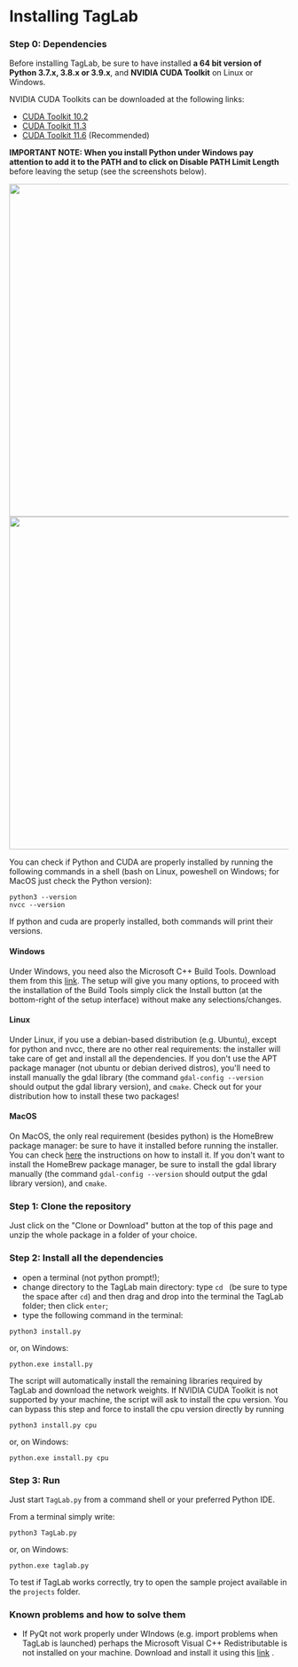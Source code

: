# Installing TagLab

### Step 0: Dependencies

Before installing TagLab, be sure to have installed __a 64 bit version of Python 3.7.x, 3.8.x or 3.9.x__, and __NVIDIA CUDA Toolkit__ on Linux or Windows.

NVIDIA CUDA Toolkits can be downloaded at the following links:

* [CUDA Toolkit 10.2](https://developer.nvidia.com/cuda-10.2-download-archive)<br>
* [CUDA Toolkit 11.3](https://developer.nvidia.com/cuda-11.3.0-download-archive)<br>
* [CUDA Toolkit 11.6](https://developer.nvidia.com/cuda-11-6-0-download-archive) (Recommended)<br>

__IMPORTANT NOTE: When you install Python under Windows pay attention to add it to the PATH and to click on Disable PATH Limit Length__ before leaving the setup (see the screenshots below). 

<p align="center"">
<img src="https://github.com/cnr-isti-vclab/TagLab/blob/main/docs/python-installation-add-to-PATH.png" width=600px>
<img src="https://github.com/cnr-isti-vclab/TagLab/blob/main/docs/python-disable-path-length-limit.png" width=600px>
</p>

You can check if Python and CUDA are properly installed by running the following commands in a shell (bash on Linux, poweshell on Windows; for MacOS just check the Python version):

```
python3 --version
nvcc --version
```
If python and cuda are properly installed, both commands will print their versions.

#### Windows

Under Windows, you need also the Microsoft C++ Build Tools. Download them from this [link](https://visualstudio.microsoft.com/visual-cpp-build-tools). The setup will give you many options, to proceed with the installation of the Build Tools simply click the Install button (at the bottom-right of the setup interface) without make any selections/changes. 

#### Linux

Under Linux, if you use a debian-based distribution (e.g. Ubuntu), except for python and nvcc, there are no other real requirements: the installer will take care of get and install all the dependencies. If you don't use the APT package manager (not ubuntu or debian derived distros), you'll need to install manually the gdal library (the command `gdal-config --version` should output the gdal library version), and `cmake`. Check out for your distribution how to install these two packages!

#### MacOS

On MacOS, the only real requirement (besides python) is the HomeBrew package manager: be sure to have it installed before running the installer. You can check [here](https://brew.sh/) the instructions on how to install it. If you don't want to install the HomeBrew package manager, be sure to install the gdal library manually (the command `gdal-config --version` should output the gdal library version), and `cmake`.

### Step 1: Clone the repository
Just click on the "Clone or Download" button at the top of this page and unzip the whole package in a folder of your choice.

### Step 2: Install all the dependencies

- open a terminal (not python prompt!);
- change directory to the TagLab main directory: type `cd ` (be sure to type the space after `cd`) and then drag and drop into the terminal the TagLab folder; then click `enter`;
- type the following command in the terminal:

```
python3 install.py
```
or, on Windows:

```
python.exe install.py
```

The script will automatically install the remaining libraries required by TagLab and download the network weights.
If NVIDIA CUDA Toolkit is not supported by your machine, the script will ask to install the cpu version.
You can bypass this step and force to install the cpu version directly by running
```
python3 install.py cpu
```
or, on Windows:

```
python.exe install.py cpu
```

### Step 3: Run
Just start `TagLab.py` from a command shell or your preferred Python IDE.

From a terminal simply write:

```
python3 TagLab.py
```
or, on Windows:

```
python.exe taglab.py
```

To test if TagLab works correctly, try to open the sample project available in the `projects` folder.


### Known problems and how to solve them

* If PyQt not work properly under WIndows (e.g. import problems when TagLab is launched) perhaps the Microsoft Visual C++ Redistributable is not installed on your machine. Download and install it using this [link](https://aka.ms/vs/17/release/vc_redist.x64.exe) .

